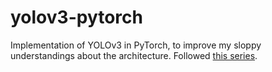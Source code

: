 # yolov3-pytorch
Implementation of YOLOv3 in PyTorch, to improve my sloppy understandings about the architecture. Followed [this series](https://blog.paperspace.com/how-to-implement-a-yolo-object-detector-in-pytorch/).